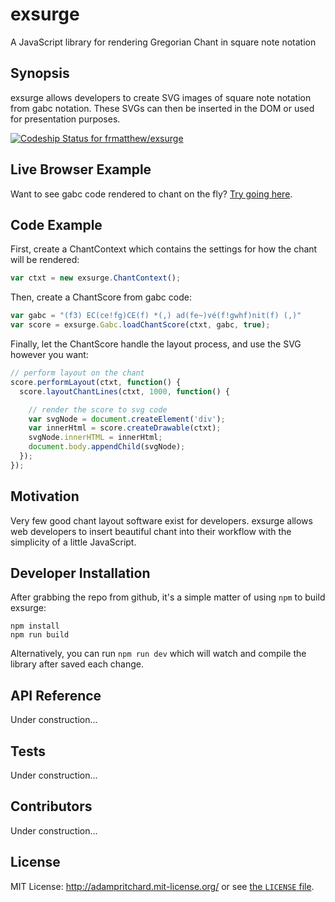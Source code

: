 # exsurge
A JavaScript library for rendering Gregorian Chant in square note notation

## Synopsis

exsurge allows developers to create SVG images of square note notation from gabc notation. These SVGs can then be inserted in the DOM or used for presentation purposes.

[ ![Codeship Status for frmatthew/exsurge](https://codeship.com/projects/6effe330-d6d1-0133-da7f-2e034c4f2b94/status?branch=master)](https://codeship.com/projects/142799)

## Live Browser Example

Want to see gabc code rendered to chant on the fly? [Try going here](http://frmatthew.github.io/exsurge/chant.html).

## Code Example

First, create a ChantContext which contains the settings for how the chant will be rendered:

```javascript
var ctxt = new exsurge.ChantContext();
```

Then, create a ChantScore from gabc code:

```javascript
var gabc = "(f3) EC(ce!fg)CE(f) *(,) ad(fe~)vé(f!gwhf)nit(f) (,)"
var score = exsurge.Gabc.loadChantScore(ctxt, gabc, true);
```

Finally, let the ChantScore handle the layout process, and use the SVG however you want:

```javascript
// perform layout on the chant
score.performLayout(ctxt, function() {
  score.layoutChantLines(ctxt, 1000, function() {

    // render the score to svg code
    var svgNode = document.createElement('div');
    var innerHtml = score.createDrawable(ctxt);
    svgNode.innerHTML = innerHtml;
    document.body.appendChild(svgNode);
  });
});
```

## Motivation

Very few good chant layout software exist for developers. exsurge allows web developers to insert beautiful chant into their workflow with the simplicity of a little JavaScript.

## Developer Installation

After grabbing the repo from github, it's a simple matter of using `npm` to build exsurge:

```
npm install
npm run build
```

Alternatively, you can run `npm run dev` which will watch and compile the library after saved each change.

## API Reference

Under construction...

## Tests

Under construction...

## Contributors

Under construction...

## License

MIT License: http://adampritchard.mit-license.org/ or see [the `LICENSE` file](https://github.com/frmatthew/exsurge/blob/master/LICENSE).
